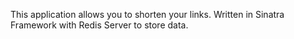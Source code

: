 This application allows you to shorten your links. Written in Sinatra
Framework with Redis Server to store data.
